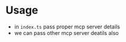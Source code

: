 # Usage
 - in `index.ts` pass proper mcp server details
 - we can pass other mcp server deatils also 
